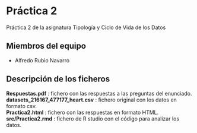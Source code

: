 # Práctica 2
Práctica 2 de la asignatura Tipología y Ciclo de Vida de los Datos

## Miembros del equipo

* Alfredo Rubio Navarro

## Descripción de los ficheros

**Respuestas.pdf** : fichero con las respuestas a las preguntas del enunciado.  
**datasets_216167_477177_heart.csv** : fichero original con los datos en formato csv.  
**Practica2.html** : fichero con las respuestas en formato HTML.  
**src/Practica2.rmd** : fichero de R studio con el código para analizar los datos.

